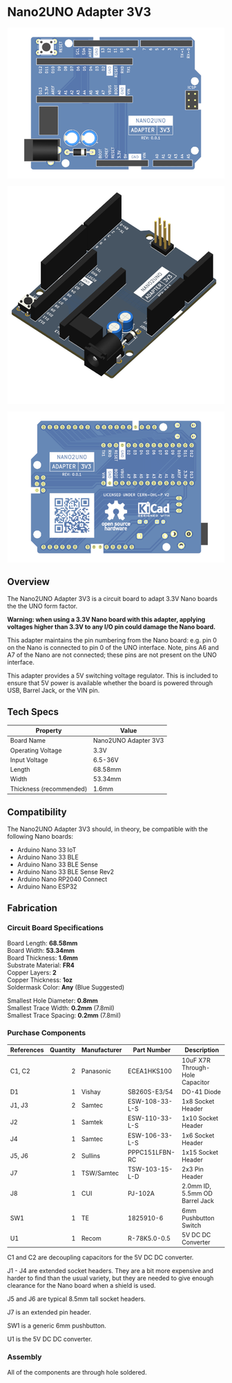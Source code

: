 # Nano2UNO Adapter 3V3

![Nano2UNO Adapter 3V3 Top View](https://github.com/CMB27/Nano2UNO-Adapter-3V3/blob/main/extras/Nano2UNO-Adapter-3V3-Top-View.png)

![Nano2UNO Adapter 3V3 Angled View](https://github.com/CMB27/Nano2UNO-Adapter-3V3/blob/main/extras/Nano2UNO-Adapter-3V3-Angled-View.png)

![Nano2UNO Adapter 3V3 Bottom View](https://github.com/CMB27/Nano2UNO-Adapter-3V3/blob/main/extras/Nano2UNO-Adapter-3V3-Bottom-View.png)



## Overview

The Nano2UNO Adapter 3V3 is a circuit board to adapt 3.3V Nano boards the the UNO form factor.

__Warning: when using a 3.3V Nano board with this adapter, applying voltages higher than 3.3V to any I/O pin could damage the Nano board.__

This adapter maintains the pin numbering from the Nano board: e.g. pin 0 on the Nano is connected to pin 0 of the UNO interface.
Note, pins A6 and A7 of the Nano are not connected; these pins are not present on the UNO interface.

This adapter provides a 5V switching voltage regulator.
This is included to ensure that 5V power is available whether the board is powered through USB, Barrel Jack, or the VIN pin.



## Tech Specs

| Property                | Value                |
|-------------------------|----------------------|
| Board Name              | Nano2UNO Adapter 3V3 |
| Operating Voltage       | 3.3V                 |
| Input Voltage           | 6.5-36V              |
| Length                  | 68.58mm              |
| Width                   | 53.34mm              |
| Thickness (recommended) | 1.6mm |



## Compatibility

The Nano2UNO Adapter 3V3 should, in theory, be compatible with the following Nano boards:
- Arduino Nano 33 IoT
- Arduino Nano 33 BLE
- Arduino Nano 33 BLE Sense
- Arduino Nano 33 BLE Sense Rev2
- Arduino Nano RP2040 Connect
- Arduino Nano ESP32



## Fabrication

### Circuit Board Specifications
Board Length: __68.58mm__  
Board Width: __53.34mm__  
Board Thickness: __1.6mm__  
Substrate Material: __FR4__  
Copper Layers: __2__  
Copper Thickness: __1oz__  
Soldermask Color: __Any__ (Blue Suggested)  

Smallest Hole Diameter: __0.8mm__  
Smallest Trace Width: __0.2mm__ (7.8mil)  
Smallest Trace Spacing: __0.2mm__ (7.8mil)


### Purchase Components

| References | Quantity | Manufacturer | Part Number    | Description                     |
|------------|---------:|--------------|----------------|---------------------------------|
| C1, C2     |        2 | Panasonic    | ECEA1HKS100    | 10uF X7R Through-Hole Capacitor |
| D1         |        1 | Vishay       | SB260S-E3/54   | DO-41 Diode                     |
| J1, J3     |        2 | Samtec       | ESW-108-33-L-S | 1x8 Socket Header               |
| J2         |        1 | Samtek       | ESW-110-33-L-S | 1x10 Socket Header              |
| J4         |        1 | Samtec       | ESW-106-33-L-S | 1x6 Socket Header               |
| J5, J6     |        2 | Sullins      | PPPC151LFBN-RC	| 1x15 Socket Header              |
| J7         |        1 | TSW/Samtec   | TSW-103-15-L-D | 2x3 Pin Header                  |
| J8         |        1 | CUI          | PJ-102A        | 2.0mm ID, 5.5mm OD Barrel Jack  |
| SW1        |        1 | TE           | 1825910-6      | 6mm Pushbutton Switch           |
| U1         |        1 | Recom        | R-78K5.0-0.5   | 5V DC DC Converter              |

C1 and C2 are decoupling capacitors for the 5V DC DC converter.

J1 - J4 are extended socket headers. They are a bit more expensive and harder to find than the usual variety, but they are needed to give enough clearance for the Nano board when a shield is used.

J5 and J6 are typical 8.5mm tall socket headers.

J7 is an extended pin header.

SW1 is a generic 6mm pushbutton.

U1 is the 5V DC DC converter.


### Assembly

All of the components are through hole soldered.

